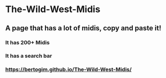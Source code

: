 # The-Wild-West-Midis
## A page that has a lot of midis, copy and paste it!
### It has 200+ Midis
### It has a search bar

### https://bertogim.github.io/The-Wild-West-Midis/
